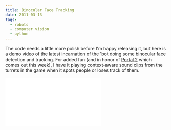 ```yaml
---
title: Binocular Face Tracking
date: 2011-03-13
tags:
  - robots
  - computer vision
  - python
---
```


The code needs a little more polish before I'm happy releasing it, but here is a demo video of the latest incarnation of the 'bot doing some binocular face detection and tracking. For added fun (and in honor of [Portal 2](http://www.thinkwithportals.com/) which comes out this week), I have it playing context-aware sound clips from the turrets in the game when it spots people or loses track of them.

<iframe src="//www.youtube.com/embed/MACHkIpAZ_w" frameborder="0" allowfullscreen></iframe>
